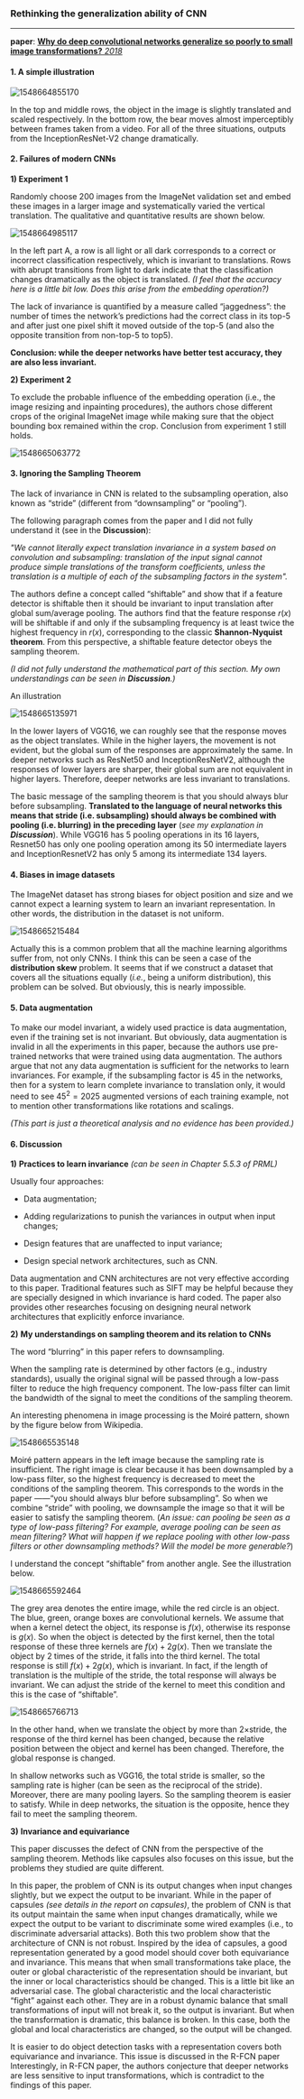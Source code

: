 ### **Rethinking the generalization ability of CNN**
------

**paper**: [**Why do deep convolutional networks generalize so poorly to small image transformations?**       *2018*](https://arxiv.org/pdf/1805.12177.pdf) 



#### 1. **A simple illustration**

![1548664855170](assets/1548664855170.png)

In the top and middle rows, the object in the image is slightly translated and scaled respectively. In the bottom row, the bear moves almost imperceptibly between frames taken from a video. For all of the three situations, outputs from the InceptionResNet-V2 change dramatically.



#### 2. Failures of modern CNNs

**1)	Experiment 1**

Randomly choose 200 images from the ImageNet validation set and embed these images in a larger image and systematically varied the vertical translation. The qualitative and quantitative results are shown below.

![1548664985117](assets/1548664985117.png)

In the left part A, a row is all light or all dark corresponds to a correct or incorrect classification respectively, which is invariant to translations. Rows with abrupt transitions from light to dark indicate that the classification changes dramatically as the object is translated. *(I feel that the accuracy here is a little bit low. Does this arise from the embedding operation?)*

The lack of invariance is quantified by a measure called “jaggedness”: the number of times the network’s predictions had the correct class in its top-5 and after just one pixel shift it moved outside of the top-5 (and also the opposite transition from non-top-5 to top5).

**Conclusion: while the deeper networks have better test accuracy, they are also less invariant.**

**2)	Experiment 2**

To exclude the probable influence of the embedding operation (i.e., the image resizing and inpainting procedures), the authors chose different crops of the original ImageNet image while making sure that the object bounding box remained within the crop. Conclusion from experiment 1 still holds.

![1548665063772](assets/1548665063772.png)



#### 3. **Ignoring the Sampling Theorem**
The lack of invariance in CNN is related to the subsampling operation, also known as “stride” (different from “downsampling” or “pooling”). 

The following paragraph comes from the paper and I did not fully understand it (see in the **Discussion**):

*"We cannot literally expect translation invariance in a system based on convolution and subsampling: translation of the input signal cannot produce simple translations of the transform coefficients, unless the translation is a multiple of each of the subsampling factors in the system".*

The authors define a concept called “shiftable” and show that if a feature detector is shiftable then it should be invariant to input translation after global sum/average pooling. The authors find that the feature response $r(x)$ will be shiftable if and only if the subsampling frequency is at least twice the highest frequency in $r(x)$, corresponding to the classic **Shannon-Nyquist theorem**. From this perspective, a shiftable feature detector obeys the sampling theorem.

*(I did not fully understand the mathematical part of this section. My own understandings can be seen in **Discussion**.)*

An illustration

![1548665135971](assets/1548665135971.png)

In the lower layers of VGG16, we can roughly see that the response moves as the object translates. While in the higher layers, the movement is not evident, but the global sum of the responses are approximately the same. In deeper networks such as ResNet50 and InceptionResNetV2, although the responses of lower layers are sharper, their global sum are not equivalent in higher layers. Therefore, deeper networks are less invariant to translations.

The basic message of the sampling theorem is that you should always blur before subsampling. **Translated to the language of neural networks this means that stride (i.e. subsampling) should always be combined with pooling (i.e. blurring) in the preceding layer** (*see my explanation in **Discussion***). While VGG16 has 5 pooling operations in its 16 layers, Resnet50 has only one pooling operation among its 50 intermediate layers and InceptionResnetV2 has only 5 among its intermediate 134 layers.



#### 4. **Biases in image datasets**
The ImageNet dataset has strong biases for object position and size and we cannot expect a learning system to learn an invariant representation. In other words, the distribution in the dataset is not uniform.

![1548665215484](assets/1548665215484.png)

Actually this is a common problem that all the machine learning algorithms suffer from, not only CNNs. I think this can be seen a case of the **distribution skew** problem. It seems that if we construct a dataset that covers all the situations equally (*i.e.*, being a uniform distribution), this problem can be solved. But obviously, this is nearly impossible.



#### 5. Data augmentation

To make our model invariant, a widely used practice is data augmentation, even if the training set is not invariant. But obviously, data augmentation is invalid in all the experiments in this paper, because the authors use pre-trained networks that were trained using data augmentation. The authors argue that not any data augmentation is sufficient for the networks to learn invariances. For example, if the subsampling factor is 45 in the networks, then for a system to learn complete invariance to translation only, it would need to see $45^2 = 2025$ augmented versions of each training example, not to mention other transformations like rotations and scalings. 

*(This part is just a theoretical analysis and no evidence has been provided.)*

#### 6. Discussion

**1)** **Practices to learn invariance** *(can be seen in Chapter 5.5.3 of PRML)*

Usually four approaches:

* Data augmentation;

* Adding regularizations to punish the variances in output when input changes;

* Design features that are unaffected to input variance;

* Design special network architectures, such as CNN.

Data augmentation and CNN architectures are not very effective according to this paper. Traditional features such as SIFT may be helpful because they are specially designed in which invariance is hard coded. The paper also provides other researches focusing on designing neural network architectures that explicitly enforce invariance.

**2)** **My understandings on sampling theorem and its relation to CNNs**

The word “blurring” in this paper refers to downsampling. 

When the sampling rate is determined by other factors (e.g., industry standards), usually the original signal will be passed through a low-pass filter to reduce the high frequency component. The low-pass filter can limit the bandwidth of the signal to meet the conditions of the sampling theorem. 

An interesting phenomena in image processing is the Moiré pattern, shown by the figure below from Wikipedia.

![1548665535148](assets/1548665535148.png)

Moiré pattern appears in the left image because the sampling rate is insufficient. The right image is clear because it has been downsampled by a low-pass filter, so the highest frequency is decreased to meet the conditions of the sampling theorem. This corresponds to the words in the paper ——“you should always blur before subsampling”. So when we combine “stride” with pooling, we downsample the image so that it will be easier to satisfy the sampling theorem. (*An issue: can pooling be seen as a type of low-pass filtering? For example, average pooling can be seen as mean filtering? What will happen if we replace pooling with other low-pass filters or other downsampling methods? Will the model be more generable?*)

I understand the concept “shiftable” from another angle. See the illustration below.

![1548665592464](assets/1548665592464.png)

The grey area denotes the entire image, while the red circle is an object. The blue, green, orange boxes are convolutional kernels. We assume that when a kernel detect the object, its response is $f(x)$, otherwise its response is $g(x)$. So when the object is detected by the first kernel, then the total response of these three kernels are $f(x)+2g(x)$. Then we translate the object by 2 times of the stride, it falls into the third kernel. The total response is still $f ( x ) + 2 g ( x )$, which is invariant. In fact, if the length of translation is the multiple of the stride, the total response will always be invariant. We can adjust the stride of the kernel to meet this condition and this is the case of “shiftable”.

![1548665766713](assets/1548665766713.png)

In the other hand, when we translate the object by more than 2×stride, the response of the third kernel has been changed, because the relative position between the object and kernel has been changed. Therefore, the global response is changed.

In shallow networks such as VGG16, the total stride is smaller, so the sampling rate is higher (can be seen as the reciprocal of the stride). Moreover, there are many pooling layers. So the sampling theorem is easier to satisfy. While in deep networks, the situation is the opposite, hence they fail to meet the sampling theorem.

**3)** **Invariance and equivariance**

 This paper discusses the defect of CNN from the perspective of the sampling theorem. Methods like capsules also focuses on this issue, but the problems they studied are quite different.

In this paper, the problem of CNN is its output changes when input changes slightly, but we expect the output to be invariant. While in the paper of capsules *(see details in the report on capsules)*, the problem of CNN is that its output maintain the same when input changes dramatically, while we expect the output to be variant to discriminate some wired examples (i.e., to discriminate adversarial attacks). Both this two problem show that the architecture of CNN is not robust. Inspired by the idea of capsules, a good representation generated by a good model should cover both equivariance and invariance. This means that when small transformations take place, the outer or global characteristic of the representation should be invariant, but the inner or local characteristics should be changed. This is a little bit like an adversarial case. The global characteristic and the local characteristic “fight” against each other. They are in a robust dynamic balance that small transformations of input will not break it, so the output is invariant. But when the transformation is dramatic, this balance is broken. In this case, both the global and local characteristics are changed, so the output will be changed.

It is easier to do object detection tasks with a representation covers both equivariance and invariance. This issue is discussed in the R-FCN paper Interestingly, in R-FCN paper, the authors conjecture that deeper networks are less sensitive to input transformations, which is contradict to the findings of this paper.